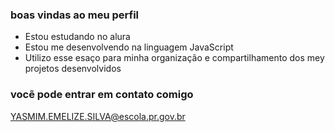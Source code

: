 ###  boas vindas ao  meu perfil


- Estou estudando no alura 
- Estou me desenvolvendo na linguagem JavaScript
- Utilizo esse esaço para  minha organização e compartilhamento dos  mey projetos desenvolvidos

### vocẽ pode entrar em contato comigo 

YASMIM.EMELIZE.SILVA@escola.pr.gov.br
